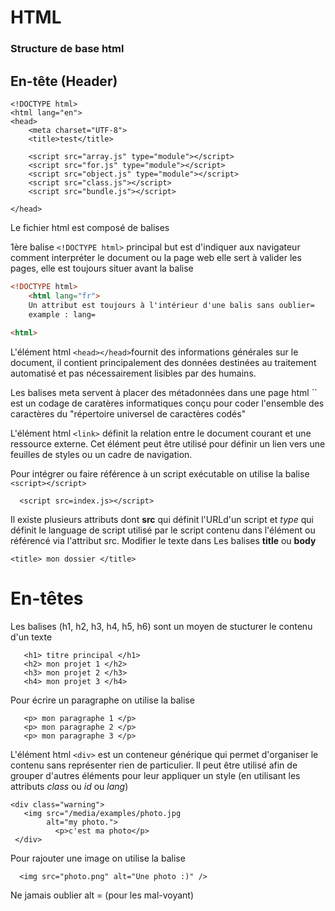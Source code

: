 # HTML

### Structure de base html

## En-tête (Header)

```
<!DOCTYPE html>
<html lang="en">
<head>
    <meta charset="UTF-8">
    <title>test</title>

    <script src="array.js" type="module"></script>
    <script src="for.js" type="module"></script>
    <script src="object.js" type="module"></script>
    <script src="class.js"></script>
    <script src="bundle.js"></script>

</head>
```


Le fichier html est composé de balises
    
1ère balise `<!DOCTYPE html>` principal but est d'indiquer aux
navigateur comment interpréter le  document ou la page web
elle sert à valider les pages, elle est toujours situer avant la balise <html>

```html
<!DOCTYPE html>
    <html lang="fr">
    Un attribut est toujours à l'intérieur d'une balis sans oublier=
    example : lang=
 
<html>
```

L'élément html `<head></head>`fournit des informations générales sur le document,
il contient principalement des données  destinées au traitement automatisé et pas nécessairement
lisibles par des humains.

<head>
Les balises meta servent à placer des métadonnées dans une page html
`<meta charset="UTFt8">` est un codage de caratères informatiques conçu
pour coder l'ensemble des caractères du  "répertoire universel de
caractères codés"
   
 <meta charset="UTF-8">
 
L'élément html `<link>` définit la relation entre le document courant et une 
ressource externe. Cet élément peut être utilisé pour définir un lien vers une 
feuilles de styles ou un cadre de navigation.
 
 <link rel="stylesheet" href="styles.css">
 
Pour intégrer ou faire référence à un script exécutable on utilise
la balise `<script></script>`
```
  <script src=index.js></script>
 ```
Il existe plusieurs attributs dont **src** qui définit l'URLd'un script 
et *type* qui définit le language de script utilisé par le script contenu
dans l'élément ou référencé via l'attribut src.
Modifier le texte dans Les balises **title** ou **body**

```
<title> mon dossier </title>
```


# En-têtes
    
Les balises (h1, h2, h3, h4, h5, h6) sont un moyen
de stucturer le contenu d'un texte

 ```
    <h1> titre principal </h1>
    <h2> mon projet 1 </h2>
    <h3> mon projet 2 </h3>
    <h4> mon projet 3 </h4>
```
Pour écrire un paragraphe on utilise la balise <p></p>
 ```
    <p> mon paragraphe 1 </p>
    <p> mon paragraphe 2 </p>
    <p> mon paragraphe 3 </p>
 ```   
    
L'élément html `<div>` est un conteneur générique qui permet d'organiser le contenu sans 
représenter rien de particulier. Il peut être utilisé afin de grouper d'autres éléments pour 
leur appliquer un style (en utilisant les attributs *class* ou *id* ou *lang*) 

 
    <div class="warning">
       <img src="/media/examples/photo.jpg
            alt="my photo.">
              <p>c'est ma photo</p>   
     </div> 
    
Pour rajouter une image on utilise la balise <img>

 
      <img src="photo.png" alt="Une photo :)" />
    
      
Ne jamais oublier alt = (pour les mal-voyant) 


</head>
<body>
    
